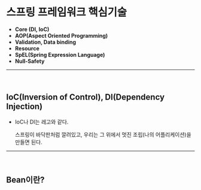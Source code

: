 # 스프링 프레임워크 핵심기술

- **Core (DI, IoC)**
- **AOP(Aspect Oriented Programming)**
- **Validation, Data binding**
- **Resource**
- **SpEL(Spring Expression Language)**
- **Null-Safety**

---

<br>

## IoC(Inversion of Control), DI(Dependency Injection)

- IoC나 DI는 레고와 같다.

    스프링이 바닥판처럼 깔려있고, 우리는 그 위에서 멋진 조립(나의 어플리케이션)을 만들면 된다.

---

<br>

## Bean이란?
